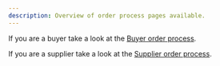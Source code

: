 ```yaml
---
description: Overview of order process pages available.
---
```


If you are a buyer take a look at the [Buyer order process](buyer/README.md).

If you are a supplier take a look at the [Supplier order process](supplier/README.md).
